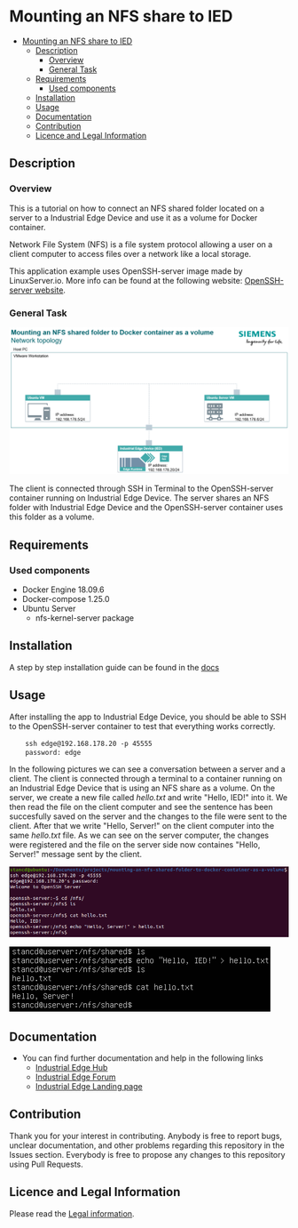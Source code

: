 # Mounting an NFS share to IED

- [Mounting an NFS share to IED](#mounting-an-nfs-share-to-ied)
  - [Description](#description)
    - [Overview](#overview)
    - [General Task](#general-task)
  - [Requirements](#requirements)
    - [Used components](#used-components)
  - [Installation](#installation)
  - [Usage](#usage)
  - [Documentation](#documentation)
  - [Contribution](#contribution)
  - [Licence and Legal Information](#licence-and-legal-information)

## Description

### Overview

This is a tutorial on how to connect an NFS shared folder located on a server to a Industrial Edge Device and use it as a volume for Docker container.

Network File System (NFS) is a file system protocol allowing a user on a client computer to access files over a network like a local storage.

This application example uses OpenSSH-server image made by LinuxServer.io. More info can be found at the following website: [OpenSSH-server website](https://hub.docker.com/r/linuxserver/openssh-server).

### General Task

![Network topology](docs/graphics/nfs_network.png)

The client is connected through SSH in Terminal to the OpenSSH-server container running on Industrial Edge Device. The server shares an NFS folder with Industrial Edge Device and the OpenSSH-server container uses this folder as a volume.

## Requirements

### Used components

- Docker Engine 18.09.6
- Docker-compose 1.25.0
- Ubuntu Server
  - nfs-kernel-server package

## Installation

A step by step installation guide can be found in the [docs](docs/installation.md)

## Usage

After installing the app to Industrial Edge Device, you should be able to SSH to the OpenSSH-server container to test that everything works correctly.

        ssh edge@192.168.178.20 -p 45555
        password: edge

In the following pictures we can see a conversation between a server and a client. The client is connected through a terminal to a container running on an Industrial Edge Device that is using an NFS share as a volume. On the server, we create a new file called *hello.txt* and write "Hello, IED!" into it. We then read the file on the client computer and see the sentence has been succesfully saved on the server and the changes to the file were sent to the client. After that we write "Hello, Server!" on the client computer into the same *hello.txt* file. As we can see on the server computer, the changes were registered and the file on the server side now containes "Hello, Server!" message sent by the client.

![client](docs/graphics/hello1.png)

![server](docs/graphics/hello2.png)

## Documentation

- You can find further documentation and help in the following links
  - [Industrial Edge Hub](https://iehub.eu1.edge.siemens.cloud/#/documentation)
  - [Industrial Edge Forum](https://www.siemens.com/industrial-edge-forum)
  - [Industrial Edge Landing page](http://siemens.com/industrial-edge)

## Contribution

Thank you for your interest in contributing. Anybody is free to report bugs, unclear documentation, and other problems regarding this repository in the Issues section. Everybody is free to propose any changes to this repository using Pull Requests.

## Licence and Legal Information

Please read the [Legal information](LICENSE.md).
